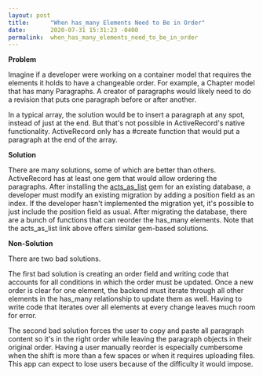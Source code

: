 ```yaml
---
layout: post
title:      "When has_many Elements Need to Be in Order"
date:       2020-07-31 15:31:23 -0400
permalink:  when_has_many_elements_need_to_be_in_order
---
```



**Problem**

Imagine if a developer were working on a container model that requires the elements it holds to have a changeable order. For example, a Chapter model that has many Paragraphs. A creator of paragraphs would likely need to do a revision that puts one paragraph before or after another.

In a typical array, the solution would be to insert a paragraph at any spot, instead of just at the end. But that's not possible in ActiveRecord's native functionality. ActiveRecord only has a #create function that would put a paragraph at the end of the array.

**Solution**

There are many solutions, some of which are better than others. ActiveRecord has at least one gem that would allow ordering the paragraphs. After installing the [acts_as_list](https://www.ruby-toolbox.com/categories/Active_Record_Sortables) gem for an existing database, a developer must modify an existing migration by adding a position field as an index. If the developer hasn't implemented the migration yet, it's possible to just include the position field as usual. After migrating the database, there are a bunch of functions that can reorder the has_many elements. Note that the acts_as_list link above offers similar gem-based solutions. 


**Non-Solution**

There are two bad solutions.

The first bad solution is creating an order field and writing code that accounts for all conditions in which the order must be updated. Once a new order is clear for one element, the backend must iterate through all other elements in the has_many relationship to update them as well. Having to write code that iterates over all elements at every change leaves much room for error.

The second bad solution forces the user to copy and paste all paragraph content so it's in the right order while leaving the paragraph objects in their original order. Having a user manually reorder is especially cumbersome when the shift is more than a few spaces or when it requires uploading files. This app can expect to lose users because of the difficulty it would impose.
